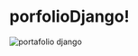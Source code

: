 # porfolioDjango!



![portafolio django](https://user-images.githubusercontent.com/38227130/167307410-6b2f2a7a-0f35-459f-ba18-57f821f91666.png)
